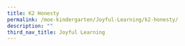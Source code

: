 ```yaml
---
title: K2 Honesty
permalink: /moe-kindergarten/Joyful-Learning/k2-honesty/
description: ""
third_nav_title: Joyful Learning
---
```

